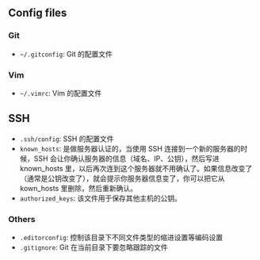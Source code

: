 ## Config files

### Git

- `~/.gitconfig`: Git 的配置文件

### Vim

- `~/.vimrc`: Vim 的配置文件

## SSH

- `.ssh/config`: SSH 的配置文件
- `known_hosts`: 是做服务器认证的，当使用 SSH 连接到一个新的服务器的时候，SSH 会让你确认服务器的信息（域名、IP、公钥），然后写进 known_hosts 里，以后再次连到这个服务器就不用确认了。如果信息改变了（通常是公钥改变了），就会提示你服务器信息变了，你可以把它从 kown_hosts 里删除，然后重新确认。
- `authorized_keys`: 该文件用于保存其他主机的公钥。

### Others

- `.editorconfig`: 控制该目录下不同文件类型的缩进设置等编码设置
- `.gitignore`: Git 在当前目录下要忽略跟踪的文件
